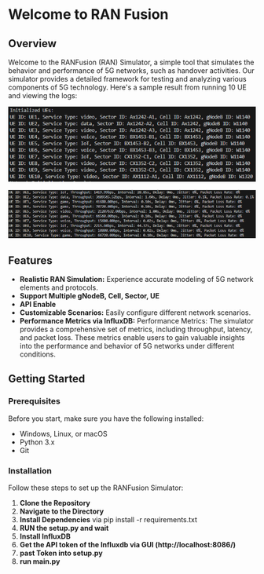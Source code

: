 # Welcome to RAN Fusion

## Overview

Welcome to the RANFusion (RAN) Simulator, a simple tool that simulates the behavior and performance of 5G networks, such as handover activities. Our simulator provides a detailed framework for testing and analyzing various components of 5G technology. Here's a sample result from running 10 UE and viewing the logs:

![Example Image](images/init-ue.png)

![Example Image](images/log.png)

## Features

- **Realistic RAN Simulation:** Experience accurate modeling of 5G network elements and protocols.
- **Support Multiple gNodeB, Cell, Sector, UE**
- **API Enable**
- **Customizable Scenarios:** Easily configure different network scenarios.
- **Performance Metrics via InfluxDB:** Performance Metrics: The simulator provides a comprehensive set of metrics, including throughput, latency, and packet loss. These metrics enable users to gain valuable insights into the performance and behavior of 5G networks under different conditions.

## Getting Started

### Prerequisites

Before you start, make sure you have the following installed:
- Windows, Linux, or macOS
- Python 3.x
- Git

### Installation

Follow these steps to set up the RANFusion Simulator:

1. **Clone the Repository**
2. **Navigate to the Directory**
3. **Install Dependencies**
   via pip install -r requirements.txt
5. **RUN the setup.py and wait**
6. **Install InfluxDB**
7. **Get the API token of the Influxdb via GUI (http://localhost:8086/)**
8. **past Token into setup.py**
9. **run main.py**
   
   




   
